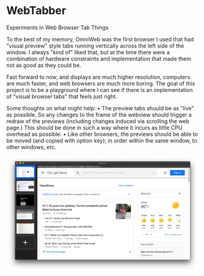 # WebTabber
Experiments in Web Browser Tab Things

To the best of my memory, OmniWeb was the first browser I used that had "visual preview" style tabs running vertically across the left side of the window. I always "kind of" liked that, but at the time there were a combination of hardware constraints and implementation that made them not as good as they could be.

Fast forward to now, and displays are much higher resolution, computers are much faster, and web browsers are much more boring. The goal of this project is to be a playground where I can see if there is an implementation of "visual browser tabs" that feels just right.

Some thoughts on what might help:
• The preview tabs should be as "live" as possible. So any changes to the frame of the webview should trigger a redraw of the previews (including changes induced via scrolling the web page.) This should be done in such a way where it incurs as little CPU overhead as possible.
• Like other browsers, the previews should be able to be moved (and copied with option key); in order within the same window, to other windows, etc.

![example image](https://github.com/jmenter/WebTabber/blob/main/example.png)
